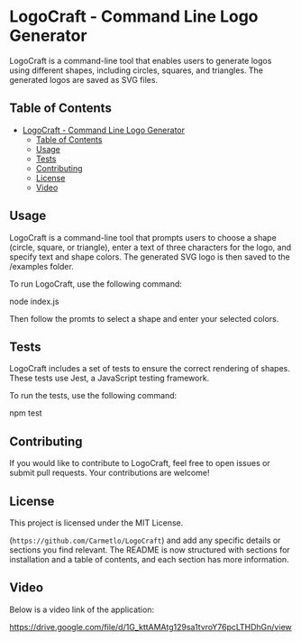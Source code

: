 # LogoCraft - Command Line Logo Generator

LogoCraft is a command-line tool that enables users to generate logos using different shapes, including circles, squares, and triangles. The generated logos are saved as SVG files.

## Table of Contents

- [LogoCraft - Command Line Logo Generator](#logocraft---command-line-logo-generator)
  - [Table of Contents](#table-of-contents)
  - [Usage](#usage)
  - [Tests](#tests)
  - [Contributing](#contributing)
  - [License](#license)
  - [Video](#video)

## Usage

LogoCraft is a command-line tool that prompts users to choose a shape (circle, square, or triangle), enter a text of three characters for the logo, and specify text and shape colors. The generated SVG logo is then saved to the /examples folder.

To run LogoCraft, use the following command:

node index.js

Then follow the promts to select a shape and enter your selected colors.

## Tests
LogoCraft includes a set of tests to ensure the correct rendering of shapes. These tests use Jest, a JavaScript testing framework.

To run the tests, use the following command:

npm test

## Contributing

If you would like to contribute to LogoCraft, feel free to open issues or submit pull requests. Your contributions are welcome!

## License

This project is licensed under the MIT License.


(`https://github.com/Carmetlo/LogoCraft`) and add any specific details or sections you find relevant. The README is now structured with sections for installation and a table of contents, and each section has more information.

## Video

Below is a video link of the application:

https://drive.google.com/file/d/1G_kttAMAtg129sa1tvroY76pcLTHDhGn/view

